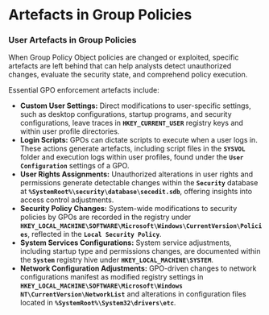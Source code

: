 # Artefacts in Group Policies

### User Artefacts in Group Policies

When Group Policy Object policies are changed or exploited, specific artefacts are left behind that can help analysts detect unauthorized changes, evaluate the security state, and comprehend policy execution.

Essential GPO enforcement artefacts include:

* **Custom User Settings:** Direct modifications to user-specific settings, such as desktop configurations, startup programs, and security configurations, leave traces in **`HKEY_CURRENT_USER`** registry keys and within user profile directories.
* **Login Scripts:** GPOs can dictate scripts to execute when a user logs in. These actions generate artefacts, including script files in the **`SYSVOL`** folder and execution logs within user profiles, found under the **`User Configuration`** settings of a GPO.
* **User Rights Assignments:** Unauthorized alterations in user rights and permissions generate detectable changes within the **`Security`** database at **`%SystemRoot%\security\database\secedit.sdb`**, offering insights into access control adjustments.
* **Security Policy Changes:** System-wide modifications to security policies by GPOs are recorded in the registry under **`HKEY_LOCAL_MACHINE\SOFTWARE\Microsoft\Windows\CurrentVersion\Policies`**, reflected in the **`Local Security Policy`**.
* **System Services Configurations:** System service adjustments, including startup type and permissions changes, are documented within the **`System`** registry hive under **`HKEY_LOCAL_MACHINE\SYSTEM`**.
* **Network Configuration Adjustments:** GPO-driven changes to network configurations manifest as modified registry settings in **`HKEY_LOCAL_MACHINE\SOFTWARE\Microsoft\Windows NT\CurrentVersion\NetworkList`** and alterations in configuration files located in **`%SystemRoot%\System32\drivers\etc`**.
